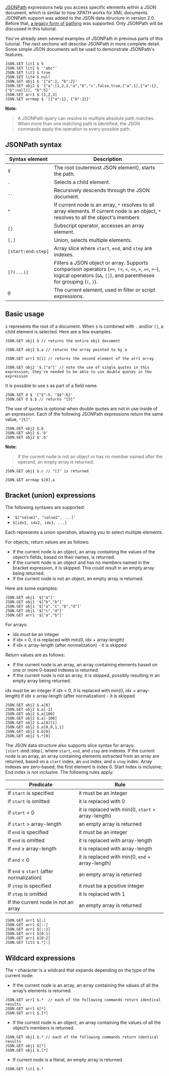 [JSONPath](https://goessner.net/articles/JsonPath/) expressions help you access specific elements within a JSON document, which is similar to how XPATH works for XML documents.
JSONPath support was added to the JSON data structure in version 2.0.
Before that, [a legacy form of pathing](https://redis.io/docs/latest/develop/data-types/json/path/?utm_source=redisinsight&utm_medium=app&utm_campaign=json_tutorial#legacy-path-syntax) was supported.
Only JSONPath will be discussed in this tutorial.

You've already seen several examples of JSONPath in previous parts of this tutorial. The next sections will describe JSONPath in more complete detail.
Some simple JSON documents will be used to demonstrate JSONPath's features.

```redis:[run_confirmation=true] Load documents
JSON.SET lit1 $ 5
JSON.SET lit2 $ '"abc"'
JSON.SET lit3 $ true
JSON.SET lit4 $ null
JSON.SET obj1 $ '{"a":1, "b":2}'
JSON.SET obj2 $ '{"a":[1,2,3,"a","b","c",false,true,["a",1],{"a":1},{"b":null}], "b":5}'
JSON.SET arr1 $ [1,2,3]
JSON.SET arrmap $ '[{"a":1}, {"b":2}]'
```

**Note**:
>A JSONPath query can resolve to multiple absolute path matches. When more than one matching path is identified, the JSON commands apply the operation to every possible path.

## JSONPath syntax

| Syntax&nbsp;element | Description |
|----------------|-------------|
| `$` | The root (outermost JSON element), starts the path. |
| `.` | Selects a child element. |
| `..` | Recursively descends through the JSON document. |
| `*` | If current node is an array, `*` resolves to all array elements. If current node is an object, `*` resolves to all the object's members |
| `[]` | Subscript operator, accesses an array element. |
| `[,]` | Union, selects multiple elements. |
| `[start:end:step]` | Array slice where `start`, `end`, and `step` are indexes. |
| `[?(...)]` | Filters a JSON object or array. Supports comparison operators (`==`, `!=`, `<`, `<=`, `>`, `>=`, `=~`), logical operators (`&&`, `\|\|`), and parentheses for grouping (`(`, `)`). |
| `@` | The current element, used in filter or script expressions. |

## Basic usage

`$` represents the root of a document. When `$` is combined with `.` and/or `[]`, a child element is selected. Here are a few examples.

```redis $ by itself
JSON.GET obj1 $ // returns the entire obj1 document
```

```redis Select an element with $.
JSON.GET obj2 $.a // returns the array pointed to by a
```

```redis Select an element with $[...]
JSON.GET arr1 $[1] // returns the second element of the arr1 array
```

```redis Select $.a using $.[] notation
JSON.GET obj2 '$.["a"]' // note the use of single quotes in this expression; they're needed to be able to use double quotes in the expression
```

It is possible to use `$` as part of a field name.

```redis:[run_confirmation=true] Using $ as part of a field name
JSON.SET d $ '{"$":5, "$$":6}'
JSON.GET d $.$ // returns "[5]"
```

The use of quotes is optional when double quotes are not in use inside of an expression.
Each of the following JSONPath expressions return the same value, `"[5]"`.

```redis Quote usage
JSON.GET obj2 $.b
JSON.GET obj2 $.'b'
JSON.GET obj2 $'.b'
```

**Note**:
>If the current node is not an object or has no member named after the operand, an empty array is returned.

```redis Invalid path
JSON.GET obj1 $.c // "[]" is returned
```

```redis Combining . and []
JSON.GET arrmap $[0].a
```

## Bracket (union) expressions

The following syntaxes are supported:

- `'$["value1", "value2", ...]'`
- `$[idx1, idx2, idx3, ...]`

Each represents a union operation, allowing you to select multiple elements.

For objects, return values are as follows:

- If the current node is an object, an array containing the values of the object’s fields, based on their names, is returned.
- If the current node is an object and has no members named in the bracket expression, it is skipped.
This could result in an empty array being returned.
- If the current node is not an object, an empty array is returned.

Here are some examples:

```redis Bracket union examples with objects
JSON.GET obj1 '$["a"]'
JSON.GET obj1 '$["b","b"]'
JSON.GET obj1 '$["a","c","b","d"]'
JSON.GET obj1 '$["c","d"]'
JSON.GET arr1 '$["a","b"]'
```

For arrays:

- idx must be an integer
- if idx < 0, it is replaced with min(0, idx + array-length)
- if idx ≥ array-length (after normalization) - it is skipped

Return values are as follows:

- If the current node is an array, an array containing elements based on one or more 0-based indexes is returned.
- If the current node is not an array, it is skipped, possibly resulting in an empty array being returned.

idx must be an integer
if idx < 0, it is replaced with min(0, idx + array-length)
if idx ≥ array-length (after normalization) - it is skipped

```redis Bracket union examples with arrays
JSON.GET obj2 $.a[0]
JSON.GET obj2 $.a[-1]
JSON.GET obj2 $.a[100]
JSON.GET obj2 $.a[-100]
JSON.GET obj2 $.a[8][1]
JSON.GET obj2 $.a[0,0,1,1]
JSON.GET obj2 $.b[0]
JSON.GET obj2 $.*[0]
```

The JSON data structure also supports slice syntax for arrays: `[start:`end`:`step`]`, where `start`, `end`, and `step` are indexes.
If the current node is an array, an array containing elements extracted from an array are returned, based on a `start` index, an `end` index, and a `step` index.
Array indexes are zero-based; the first element is index 0. Start Index is inclusive; End index is not inclusive.
The following rules apply:

| Predicate | Rule |
| --------- | ---- |
| If `start` is specified | it must be an integer |
| if `start` is omitted | it is replaced with 0 |
| if `start` < 0 | it is replaced with min(0, `start` + array-length) |
| if `start` > array-length | an empty array is returned |
| if `end` is specified | it must be an integer |
| If `end` is omitted | it is replaced with array-length |
| If `end` ≥ array-length | it is replaced with array-length |
| if `end` < 0 | it is replaced with min(0, `end` + array-length) |
| If `end` ≤ `start` (after normalization) | an empty array is returned |
| If `step` is specified | it must be a positive integer |
| If `step` is omitted | it is replaced with 1 |
| If the current node in not an array | an empty array is returned |

```redis Array slice examples
JSON.GET arr1 $[:]
JSON.GET arr1 $[::]
JSON.GET arr1 $[::2]
JSON.GET arr1 $[0:1]
JSON.GET arr1 $[0:2]
JSON.GET lit3 $.*[:]
```

## Wildcard expressions

The `*` character is a wildcard that expands depending on the type of the current node:

- If the current node is an array, an array containing the values of all the array’s elements is returned.

```redis Using * when the current node is an array
JSON.GET arr1 $.*  // each of the following commands return identical results
JSON.GET arr1 $[*]
JSON.GET arr1 $.[*]
```

- If the current node is an object, an array containing the values of all the object’s members is returned.

```redis Using * when the current node is an object
JSON.GET obj1 $.* // each of the following commands return identical results
JSON.GET obj1 $[*]
JSON.GET obj1 $.[*]
```

- If current node is a literal, an empty array is returned.

```redis Using * when the current node is a literal
JSON.GET lit1 $.*
```
